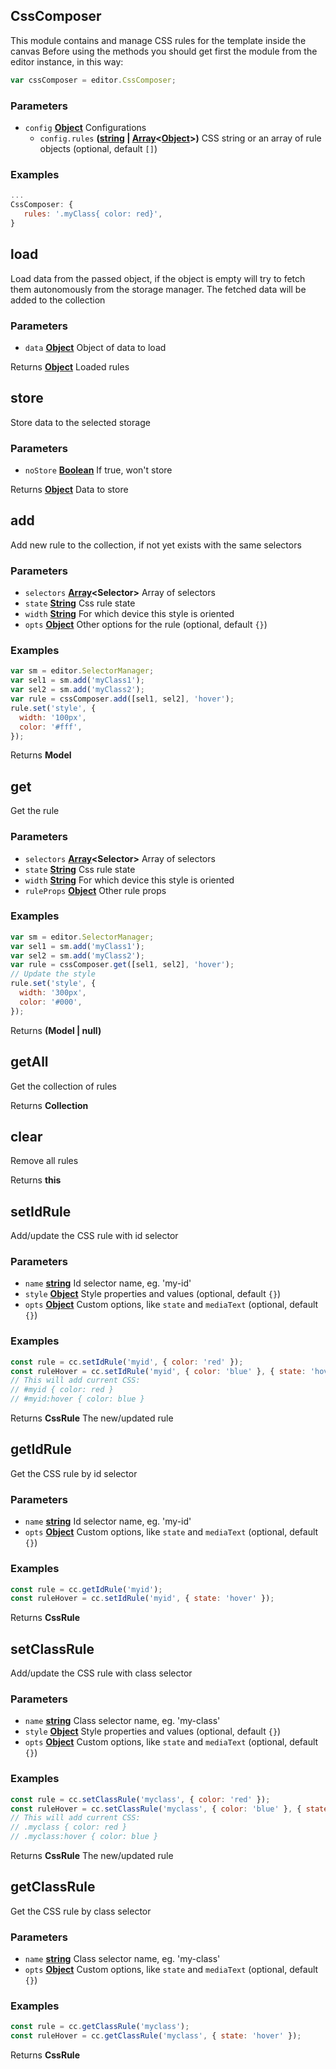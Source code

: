 <!-- Generated by documentation.js. Update this documentation by updating the source code. -->

## CssComposer

This module contains and manage CSS rules for the template inside the canvas
Before using the methods you should get first the module from the editor instance, in this way:

```js
var cssComposer = editor.CssComposer;
```

### Parameters

-   `config` **[Object][1]** Configurations
    -   `config.rules` **([string][2] \| [Array][3]&lt;[Object][1]>)** CSS string or an array of rule objects (optional, default `[]`)

### Examples

```javascript
...
CssComposer: {
   rules: '.myClass{ color: red}',
}
```

## load

Load data from the passed object, if the object is empty will try to fetch them
autonomously from the storage manager.
The fetched data will be added to the collection

### Parameters

-   `data` **[Object][1]** Object of data to load

Returns **[Object][1]** Loaded rules

## store

Store data to the selected storage

### Parameters

-   `noStore` **[Boolean][4]** If true, won't store

Returns **[Object][1]** Data to store

## add

Add new rule to the collection, if not yet exists with the same selectors

### Parameters

-   `selectors` **[Array][3]&lt;Selector>** Array of selectors
-   `state` **[String][2]** Css rule state
-   `width` **[String][2]** For which device this style is oriented
-   `opts` **[Object][1]** Other options for the rule (optional, default `{}`)

### Examples

```javascript
var sm = editor.SelectorManager;
var sel1 = sm.add('myClass1');
var sel2 = sm.add('myClass2');
var rule = cssComposer.add([sel1, sel2], 'hover');
rule.set('style', {
  width: '100px',
  color: '#fff',
});
```

Returns **Model** 

## get

Get the rule

### Parameters

-   `selectors` **[Array][3]&lt;Selector>** Array of selectors
-   `state` **[String][2]** Css rule state
-   `width` **[String][2]** For which device this style is oriented
-   `ruleProps` **[Object][1]** Other rule props

### Examples

```javascript
var sm = editor.SelectorManager;
var sel1 = sm.add('myClass1');
var sel2 = sm.add('myClass2');
var rule = cssComposer.get([sel1, sel2], 'hover');
// Update the style
rule.set('style', {
  width: '300px',
  color: '#000',
});
```

Returns **(Model | null)** 

## getAll

Get the collection of rules

Returns **Collection** 

## clear

Remove all rules

Returns **this** 

## setIdRule

Add/update the CSS rule with id selector

### Parameters

-   `name` **[string][2]** Id selector name, eg. 'my-id'
-   `style` **[Object][1]** Style properties and values (optional, default `{}`)
-   `opts` **[Object][1]** Custom options, like `state` and `mediaText` (optional, default `{}`)

### Examples

```javascript
const rule = cc.setIdRule('myid', { color: 'red' });
const ruleHover = cc.setIdRule('myid', { color: 'blue' }, { state: 'hover' });
// This will add current CSS:
// #myid { color: red }
// #myid:hover { color: blue }
```

Returns **CssRule** The new/updated rule

## getIdRule

Get the CSS rule by id selector

### Parameters

-   `name` **[string][2]** Id selector name, eg. 'my-id'
-   `opts` **[Object][1]** Custom options, like `state` and `mediaText` (optional, default `{}`)

### Examples

```javascript
const rule = cc.getIdRule('myid');
const ruleHover = cc.setIdRule('myid', { state: 'hover' });
```

Returns **CssRule** 

## setClassRule

Add/update the CSS rule with class selector

### Parameters

-   `name` **[string][2]** Class selector name, eg. 'my-class'
-   `style` **[Object][1]** Style properties and values (optional, default `{}`)
-   `opts` **[Object][1]** Custom options, like `state` and `mediaText` (optional, default `{}`)

### Examples

```javascript
const rule = cc.setClassRule('myclass', { color: 'red' });
const ruleHover = cc.setClassRule('myclass', { color: 'blue' }, { state: 'hover' });
// This will add current CSS:
// .myclass { color: red }
// .myclass:hover { color: blue }
```

Returns **CssRule** The new/updated rule

## getClassRule

Get the CSS rule by class selector

### Parameters

-   `name` **[string][2]** Class selector name, eg. 'my-class'
-   `opts` **[Object][1]** Custom options, like `state` and `mediaText` (optional, default `{}`)

### Examples

```javascript
const rule = cc.getClassRule('myclass');
const ruleHover = cc.getClassRule('myclass', { state: 'hover' });
```

Returns **CssRule** 

[1]: https://developer.mozilla.org/docs/Web/JavaScript/Reference/Global_Objects/Object

[2]: https://developer.mozilla.org/docs/Web/JavaScript/Reference/Global_Objects/String

[3]: https://developer.mozilla.org/docs/Web/JavaScript/Reference/Global_Objects/Array

[4]: https://developer.mozilla.org/docs/Web/JavaScript/Reference/Global_Objects/Boolean
